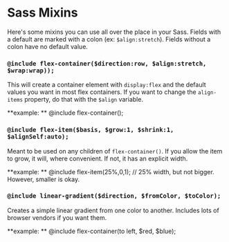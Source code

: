 # Sass Mixins

Here's some mixins you can use all over the place in your Sass. Fields with a default are marked with a colon (ex: `$align:stretch`). Fields without a colon have no default value.

### `@include flex-container($direction:row, $align:stretch, $wrap:wrap));`
This will create a container element with `display:flex` and the default values you want in most flex containers. If you want to change the `align-items` property, do that with the `$align` variable.

**example: ** @include flex-container();

### `@include flex-item($basis, $grow:1, $shrink:1, $alignSelf:auto);`
Meant to be used on any children of `flex-container()`. If you allow the item to grow, it will, where convenient. If not, it has an explicit width.

**example: ** @include flex-item(25%,0,1); // 25% width, but not bigger. However, smaller is okay.

### `@include linear-gradient($direction, $fromColor, $toColor);`
Creates a simple linear gradient from one color to another. Includes lots of browser vendors if you want them.

**example: ** @include flex-container(to left, $red, $blue);

